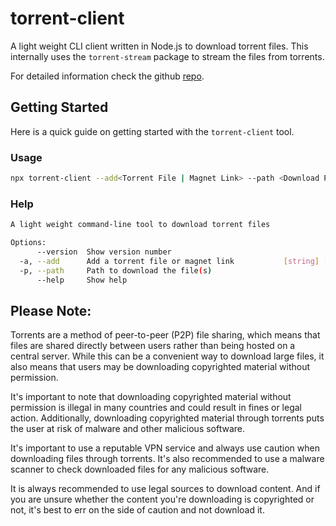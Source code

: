 # torrent-client

A light weight CLI client written in Node.js to download torrent files. This internally uses the `torrent-stream` package to stream the files from torrents.

For detailed information check the github [repo](https://github.com/anik-ghosh-au7/torrent-client).

## Getting Started

Here is a quick guide on getting started with the `torrent-client` tool.

### Usage

```sh
npx torrent-client --add<Torrent File | Magnet Link> --path <Download Path>
```

### Help

```sh
A light weight command-line tool to download torrent files

Options:
      --version  Show version number                                   [boolean]
  -a, --add      Add a torrent file or magnet link           [string] [required]
  -p, --path     Path to download the file(s)                           [string]
      --help     Show help                                             [boolean]

```

## Please Note:

Torrents are a method of peer-to-peer (P2P) file sharing, which means that files are shared directly between users rather than being hosted on a central server. While this can be a convenient way to download large files, it also means that users may be downloading copyrighted material without permission.

It's important to note that downloading copyrighted material without permission is illegal in many countries and could result in fines or legal action. Additionally, downloading copyrighted material through torrents puts the user at risk of malware and other malicious software.

It's important to use a reputable VPN service and always use caution when downloading files through torrents. It's also recommended to use a malware scanner to check downloaded files for any malicious software.

It is always recommended to use legal sources to download content. And if you are unsure whether the content you're downloading is copyrighted or not, it's best to err on the side of caution and not download it.
